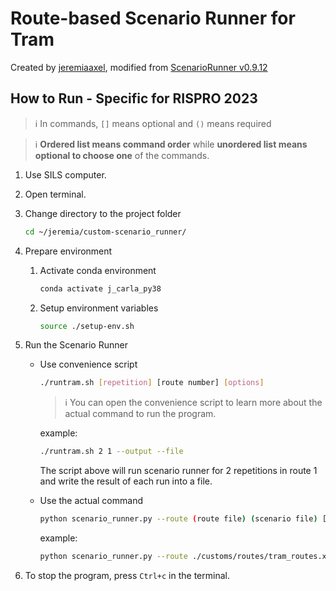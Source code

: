 # Route-based Scenario Runner for Tram
Created by [jeremiaaxel](https://github.com/jeremiaaxel), modified from [ScenarioRunner v0.9.12](https://github.com/carla-simulator/scenario_runner/tree/v0.9.12)

## How to Run - Specific for RISPRO 2023
> :information_source: In commands, `[]` means optional and `()` means required

> :information_source: **Ordered list means command order** while **unordered list means optional to choose one** of the commands.
1. Use SILS computer.
2. Open terminal.
3. Change directory to the project folder
    ```bash
    cd ~/jeremia/custom-scenario_runner/
    ```
4. Prepare environment
    1. Activate conda environment
        ```bash
        conda activate j_carla_py38
        ```
    2. Setup environment variables
        ```bash
        source ./setup-env.sh
        ```
5. Run the Scenario Runner
    - Use convenience script 
        ```bash
        ./runtram.sh [repetition] [route number] [options]
        ```
        > :information_source: You can open the convenience script to learn more about the actual command to run the program.
        
        example:
        ```bash
        ./runtram.sh 2 1 --output --file
        ```
        The script above will run scenario runner for 2 repetitions in route 1 and write the result of each run into a file.
    - Use the actual command
        ```bash
        python scenario_runner.py --route (route file) (scenario file) [route number] --agent (agent file)
        ```

        example:
        ```bash
        python scenario_runner.py --route ./customs/routes/tram_routes.xml ./customs/routes/full_scenarios.json --agent ./customs/autoagents/human_tram_agent.py
        ```

6. To stop the program, press `Ctrl+c` in the terminal.